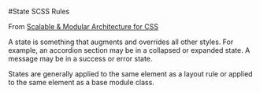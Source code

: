 #State SCSS Rules

From [Scalable & Modular Architecture for CSS](https://smacss.com/book/type-state)

A state is something that augments and overrides all other styles. For example, an accordion section may be in a collapsed or expanded state. A message may be in a success or error state.

States are generally applied to the same element as a layout rule or applied to the same element as a base module class.
